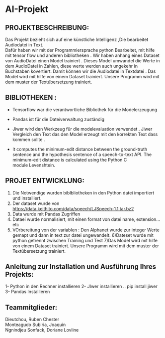 # AI-Projekt

## PROJEKTBESCHREIBUNG: ##
Das Projekt  bezieht sich auf eine künstliche Intelligenz ,Die bearbeitet Audiodatei in Text.  
Dafür haben wir mit der Programmiersprache  python  Bearbeitet, mit hilfe mit tensor flow und anderen bibliotheken .
Wir haben anhang eines Dataset von AudioDatei einen Model trainiert . Dieses Model umwandel die Werte in dem AudioDatei in Zahlen,
diese werte  werden auch ungekehr in Buchstaben kovertiert. Damit können wir die Audiodatei  in  Textdatei . 
Das Model wird mit hilfe von einem Dataset trainiert. Unsere Programm wird mit dem muster  der Textúbersetzung trainiert.



## BIBLIOTHEKEN : ##

- Tensorflow war die verantwortliche Bibliothek für die Modelerzeugung 

* Pandas ist für die Dateiverwaltung zuständig 

* Jiwer wird den Werkzeug für die modelevaluation  verwendet . Jiwer Vergleich den Text das den Model erzeugt mit den korrekten Text  dass kommen sollte .

- It computes the minimum-edit distance between the ground-truth sentence and the hypothesis sentence of a speech-to-text API. The minimum-edit distance is calculated using the Python C module Levenshtein.


## PROJET ENTWICKLUNG: ## 
1)  Die Notwendige wurden  biblbliotheken in den Python datei importiert und installiert. 
2)  Der dataset wurde  von  https://data.keithito.com/data/speech/LJSpeech-1.1.tar.bz2
3) Data wurde mit Pandas Zugriffen
4) Dataei wurde normalisiert, mit einen format von datei name, extension... etc 
5) VOrbereitung von der variablen : Den Alphanet wurde zur integer Werte gemapt und dann in text zur datei ungewandelt.
6)Dateset wurde  mit python getrennt zwischen Training und  Test 
7)Das Model wird mit hilfe von einem Dataset trainiert. Unsere Programm wird mit dem muster  der Textúbersetzung trainiert.



## Anleitung zur Installation und Ausführung Ihres Projekts:

 1- Python  in den Rechner installieren 
 2-  JIwer  installieren .. pip install jiwer 
 3-  Pandas Installieren 
 



## Teammitglieder:

Dieutchou, Ruben Chester <br/>
Monteagudo Subiria, Joaquin <br/>
Ngnindjeu Sonfack, Doriane Lovline <br/>
